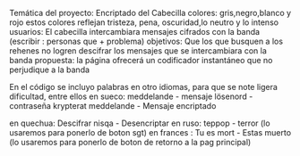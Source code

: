 Temática del proyecto: Encriptado del Cabecilla
colores: gris,negro,blanco y rojo
estos colores reflejan tristeza, pena, oscuridad,lo neutro y lo intenso
usuarios: El cabecilla intercambiara mensajes cifrados con la banda
(escribir : personas que + problema) 
objetivos: Que los que busquen a los rehenes no logren descifrar los mensajes que se intercambiara con la banda
propuesta:  la página ofrecerá un codificador instantáneo que no perjudique a la banda

En el código se incluyo palabras en otro idiomas, para que se note ligera dificultad, entre ellos
 en sueco:
   meddelande - mensaje
   lösenord - contraseña
   krypterat meddelande - Mensaje encriptado
 
 en quechua:
    Descifrar nisqa - Desencriptar 
 en ruso:
    teppop - terror (lo usaremos para ponerlo de boton sgt) 
 en frances :
   Tu es mort - Estas muerto (lo usaremos para ponerlo de boton de retorno a la pag principal)